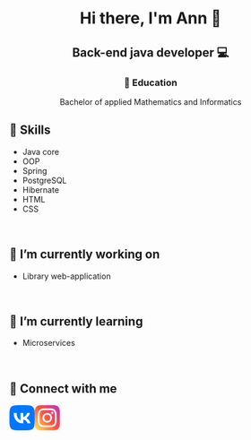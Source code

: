 <h1 align="center">Hi there, I'm Ann 👋</h1>
<h2 align="center">Back-end java developer 💻</h2>

<h3 align="center">💼 Education</h3>

<div align="center">Bachelor of applied Mathematics and Informatics</div>

## 📎 Skills

- Java core
- OOP
- Spring
- PostgreSQL
- Hibernate
- HTML
- CSS
<br>

## 🔭 I’m currently working on

- Library web-application
<br>

## 🌱 I’m currently learning

- Microservices
<br>

## 🤝 Connect with me
<a href="https://vk.com/nonestbonum"><img align="left" src="https://github.com/nonestbonum/nonestbonum/blob/main/free-png.ru-306-340x340.png" alt="VK" width="45px"/></a>
<a href="https://instagram.com/mrbrann"><img align="left" src="https://github.com/nonestbonum/nonestbonum/blob/main/instagram.png" alt="Instagram" width="45px"/></a>
